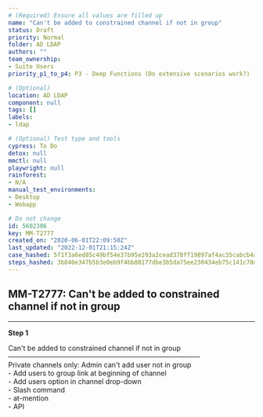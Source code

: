 ```yaml
---
# (Required) Ensure all values are filled up
name: "Can't be added to constrained channel if not in group"
status: Draft
priority: Normal
folder: AD LDAP
authors: ""
team_ownership: 
- Suite Users
priority_p1_to_p4: P3 - Deep Functions (Do extensive scenarios work?)

# (Optional)
location: AD LDAP
component: null
tags: []
labels: 
- ldap

# (Optional) Test type and tools
cypress: To Do
detox: null
mmctl: null
playwright: null
rainforest: 
- N/A
manual_test_environments: 
- Desktop
- Webapp

# Do not change
id: 5602306
key: MM-T2777
created_on: "2020-06-01T22:09:50Z"
last_updated: "2022-12-01T21:15:24Z"
case_hashed: 5f1f3a6ed85c49bf54e37b95e293a2cead378ff19897af4ac35cabcb4a552958bf2644461b881aa4d5004aef223157ad
steps_hashed: 3b840e347b5b3e0eb9f4bb88177dbe3b5da75ee230434eb75c141c78dc7683c6bc90cdf6533dd7ac3205771b1d56415c
---
```


<!-- (Auto-generated) Based on frontmatter's "key" and "name" -->

## MM-T2777: Can't be added to constrained channel if not in group

---

**Step 1**

Can't be added to constrained channel if not in group\
————————————————————————————\
Private channels only: Admin can't add user not in group\
\- Add users to group link at beginning of channel\
\- Add users option in channel drop-down\
\- Slash command\
\- at-mention\
\- API
